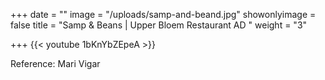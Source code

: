 +++
date = ""
image = "/uploads/samp-and-beand.jpg"
showonlyimage = false
title = "Samp & Beans | Upper Bloem Restaurant AD "
weight = "3"

+++
{{< youtube 1bKnYbZEpeA >}}

Reference: Mari Vigar